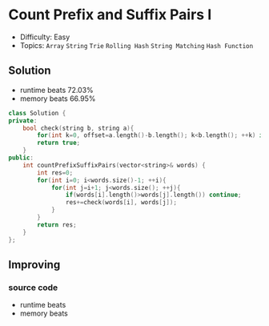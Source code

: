 # Count Prefix and Suffix Pairs I
- Difficulty: Easy
- Topics: `Array` `String` `Trie` `Rolling Hash` `String Matching` `Hash Function`

## Solution
- runtime beats 72.03%
- memory beats 66.95%
``` cpp
class Solution {
private:
    bool check(string b, string a){
        for(int k=0, offset=a.length()-b.length(); k<b.length(); ++k) if(a[k]!=b[k]||a[k+offset]!=b[k])return false;
        return true;
    }
public:
    int countPrefixSuffixPairs(vector<string>& words) {
        int res=0;
        for(int i=0; i<words.size()-1; ++i){
            for(int j=i+1; j<words.size(); ++j){
                if(words[i].length()>words[j].length()) continue;
                res+=check(words[i], words[j]); 
            }
        }
        return res;
    }
};
```

## Improving
<!-- ... -->
### source code
- runtime beats 
- memory beats 
``` cpp
```